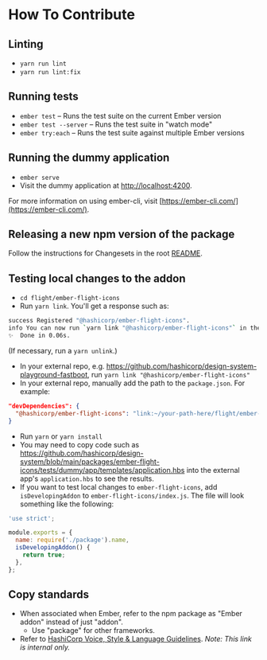 # How To Contribute

## Linting

* `yarn run lint`
* `yarn run lint:fix`

## Running tests

* `ember test` – Runs the test suite on the current Ember version
* `ember test --server` – Runs the test suite in "watch mode"
* `ember try:each` – Runs the test suite against multiple Ember versions

## Running the dummy application

* `ember serve`
* Visit the dummy application at [http://localhost:4200](http://localhost:4200).

For more information on using ember-cli, visit [https://ember-cli.com/](https://ember-cli.com/).

## Releasing a new npm version of the package

Follow the instructions for Changesets in the root [README](../../README.md).

## Testing local changes to the addon

* `cd flight/ember-flight-icons`
* Run `yarn link`. You'll get a response such as:

```bash
success Registered "@hashicorp/ember-flight-icons".
info You can now run `yarn link "@hashicorp/ember-flight-icons"` in the projects where you want to use this package and it will be used instead.
✨  Done in 0.06s.
```

(If necessary, run a `yarn unlink`.)

* In your external repo, e.g. https://github.com/hashicorp/design-system-playground-fastboot, run `yarn link "@hashicorp/ember-flight-icons"`
* In your external repo, manually add the path to the `package.json`. For example:

```json
"devDependencies": {
  "@hashicorp/ember-flight-icons": "link:~/your-path-here/flight/ember-flight-icons",
}
```

* Run `yarn` or `yarn install`
* You may need to copy code such as https://github.com/hashicorp/design-system/blob/main/packages/ember-flight-icons/tests/dummy/app/templates/application.hbs into the external app's `application.hbs` to see the results.
* If you want to test local changes to `ember-flight-icons`, add `isDevelopingAddon` to `ember-flight-icons/index.js`. The file will look something like the following:

```js
'use strict';

module.exports = {
  name: require('./package').name,
  isDevelopingAddon() {
    return true;
  },
};
```

## Copy standards

* When associated when Ember, refer to the npm package as "Ember addon" instead of just "addon".
  * Use "package" for other frameworks.
* Refer to [HashiCorp Voice, Style & Language Guidelines](https://docs.google.com/document/d/1MRvGd6tS5JkIwl_GssbyExkMJqOXKeUE00kSEtFi8m8/edit). _Note: This link is internal only._
